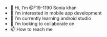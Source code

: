 - 👋 Hi, I’m @F19-1190 Sonia khan
- 👀 I’m interested in mobile app development 
- 🌱 I’m currently learning android studio
- 💞️ I’m looking to collaborate on 
- 📫 How to reach me 

<!---
F19-1190/F19-1190 is a ✨ special ✨ repository because its `README.md` (this file) appears on your GitHub profile.
You can click the Preview link to take a look at your changes.
--->
